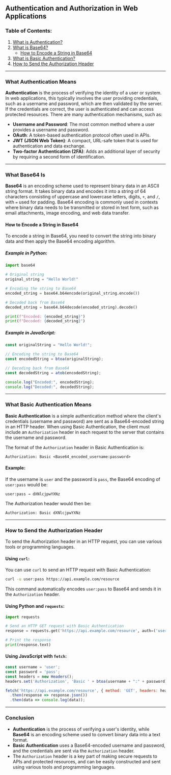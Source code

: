 ## Authentication and Authorization in Web Applications

### Table of Contents:
1. [What is Authentication?](#what-authentication-means)
2. [What is Base64?](#what-base64-is)
    - [How to Encode a String in Base64](#how-to-encode-a-string-in-base64)
3. [What is Basic Authentication?](#what-basic-authentication-means)
4. [How to Send the Authorization Header](#how-to-send-the-authorization-header)

---

### What Authentication Means
**Authentication** is the process of verifying the identity of a user or system. In web applications, this typically involves the user providing credentials, such as a username and password, which are then validated by the server. If the credentials are correct, the user is authenticated and can access protected resources. There are many authentication mechanisms, such as:

- **Username and Password**: The most common method where a user provides a username and password.
- **OAuth**: A token-based authentication protocol often used in APIs.
- **JWT (JSON Web Token)**: A compact, URL-safe token that is used for authentication and data exchange.
- **Two-factor Authentication (2FA)**: Adds an additional layer of security by requiring a second form of identification.

---

### What Base64 Is
**Base64** is an encoding scheme used to represent binary data in an ASCII string format. It takes binary data and encodes it into a string of 64 characters consisting of uppercase and lowercase letters, digits, `+`, and `/`, with `=` used for padding. Base64 encoding is commonly used in contexts where binary data needs to be transmitted or stored in text form, such as email attachments, image encoding, and web data transfer.

#### How to Encode a String in Base64
To encode a string in Base64, you need to convert the string into binary data and then apply the Base64 encoding algorithm.

##### Example in Python:
```python
import base64

# Original string
original_string = "Hello World!"

# Encoding the string to Base64
encoded_string = base64.b64encode(original_string.encode())

# Decoded back from Base64
decoded_string = base64.b64decode(encoded_string).decode()

print(f"Encoded: {encoded_string}")
print(f"Decoded: {decoded_string}")
```

##### Example in JavaScript:
```javascript
const originalString = "Hello World!";

// Encoding the string to Base64
const encodedString = btoa(originalString);

// Decoding back from Base64
const decodedString = atob(encodedString);

console.log("Encoded:", encodedString);
console.log("Decoded:", decodedString);
```

---

### What Basic Authentication Means
**Basic Authentication** is a simple authentication method where the client's credentials (username and password) are sent as a Base64-encoded string in an HTTP header. When using Basic Authentication, the client must include an `Authorization` header in each request to the server that contains the username and password.

The format of the `Authorization` header in Basic Authentication is:
```
Authorization: Basic <Base64_encoded_username:password>
```

#### Example:
If the username is `user` and the password is `pass`, the Base64 encoding of `user:pass` would be:

```plaintext
user:pass → dXNlcjpwYXNz
```

The Authorization header would then be:
```
Authorization: Basic dXNlcjpwYXNz
```

---

### How to Send the Authorization Header

To send the Authorization header in an HTTP request, you can use various tools or programming languages.

#### Using `curl`:
You can use `curl` to send an HTTP request with Basic Authentication:
```bash
curl -u user:pass https://api.example.com/resource
```
This command automatically encodes `user:pass` to Base64 and sends it in the `Authorization` header.

#### Using Python and `requests`:
```python
import requests

# Send an HTTP GET request with Basic Authentication
response = requests.get('https://api.example.com/resource', auth=('user', 'pass'))

# Print the response
print(response.text)
```

#### Using JavaScript with `fetch`:
```javascript
const username = 'user';
const password = 'pass';
const headers = new Headers();
headers.set('Authorization', 'Basic ' + btoa(username + ":" + password));

fetch('https://api.example.com/resource', { method: 'GET', headers: headers })
  .then(response => response.json())
  .then(data => console.log(data));
```

---

### Conclusion
- **Authentication** is the process of verifying a user's identity, while **Base64** is an encoding scheme used to convert binary data into a text format.
- **Basic Authentication** uses a Base64-encoded username and password, and the credentials are sent via the `Authorization` header.
- The `Authorization` header is a key part of making secure requests to APIs and protected resources, and can be easily constructed and sent using various tools and programming languages.
